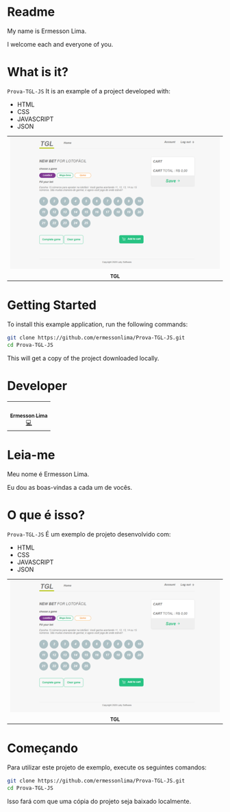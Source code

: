 # Readme

My name is Ermesson Lima.

I welcome each and everyone of you.

# What is it?
`Prova-TGL-JS` It is an example of a project developed with:

- HTML 
- CSS
- JAVASCRIPT
- JSON


<table>
  <tr>
    <td align="center"><img src="/_docs/tgl.PNG" width="800"> <br /><sub><b>TGL</b></sub></a><br /></td> 

  </tr>
</table>

# Getting Started

To install this example application, run the following commands:

```bash
git clone https://github.com/ermessonlima/Prova-TGL-JS.git
cd Prova-TGL-JS
```
This will get a copy of the project downloaded locally.



# Developer

<table>
  <tr>
    <td align="center"><a href="https://www.instagram.com/ermesson_lima/"><img src="https://avatars.githubusercontent.com/u/59540379?v=4" width="100px;" alt=""/><br /><sub><b>Ermesson Lima</b></sub></a><br /><a href="https://github.com/ermessonlima/Luby-Test" title="Code">💻</a></td>
  </tr>
</table>


# Leia-me

Meu nome é Ermesson Lima.

Eu dou as boas-vindas a cada um de vocês.

# O que é isso?
`Prova-TGL-JS` É um exemplo de projeto desenvolvido com:

- HTML 
- CSS
- JAVASCRIPT
- JSON



<table>
  <tr>
    <td align="center"><img src="/_docs/tgl.PNG" width="800"> <br /><sub><b>TGL</b></sub></a><br /></td> 

  </tr>
</table>

# Começando

Para utilizar este projeto de exemplo, execute os seguintes comandos:

```bash
git clone https://github.com/ermessonlima/Prova-TGL-JS.git
cd Prova-TGL-JS
```
Isso fará com que uma cópia do projeto seja baixado localmente.


